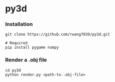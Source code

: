 # py3d

### Installation
```
git clone https://github.com/rwang7839/py3d.git

# Required
pip install pygame numpy
```

### Render a .obj file
```
cd py3d
python render.py <path-to-.obj-file>
```

